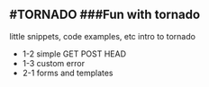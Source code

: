 #TORNADO
###Fun with tornado
---
little snippets, code examples, etc
intro to tornado

* 1-2 simple GET POST HEAD
* 1-3 custom error  
* 2-1 forms and templates